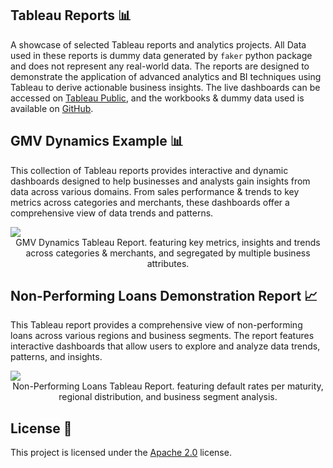 ## Tableau Reports 📊

A showcase of selected Tableau reports and analytics projects. All Data used in these reports is dummy data generated by `faker` python package and does not represent any real-world data. The reports are designed to demonstrate the application of advanced analytics and BI techniques using Tableau to derive actionable business insights.
The live dashboards can be accessed on [Tableau Public](https://public.tableau.com/app/profile/amr.achraf/vizzes), and the workbooks & dummy data used is available on [GitHub](https://github.com/amr-sheriff/tableau-reports).


## GMV Dynamics Example 📊

This collection of Tableau reports provides interactive and dynamic dashboards designed to help businesses and analysts gain insights from data across various domains. From sales performance & trends to key metrics across categories and merchants, these dashboards offer a comprehensive view of data trends and patterns.

<div class="row">
    <div class="col-sm mt-3 mt-md-0">
      <div class='tableauPlaceholder' id='viz1722841736713' style='position: relative'>
          <noscript>
              <a href='https://public.tableau.com/app/profile/amr.achraf/vizzes'>
                  <img alt=' ' src='https://public.tableau.com/static/images/gm/gmv-dynamics/GMVDynamics/1_rss.png' style='border: none' />
              </a>
          </noscript>
      </div>
    </div>
</div>
<div align="center" class="caption">
    GMV Dynamics Tableau Report. featuring key metrics, insights and trends across categories & merchants, and segregated by multiple business attributes.
</div>


## Non-Performing Loans Demonstration Report 📈

This Tableau report provides a comprehensive view of non-performing loans across various regions and business segments. The report features interactive dashboards that allow users to explore and analyze data trends, patterns, and insights.

<div class="row">
    <div class="col-sm mt-3 mt-md-0">
        <div class='tableauPlaceholder' id='viz1723238133073' style='position: relative'>
            <noscript>
                <a href='https://public.tableau.com/app/profile/amr.achraf/vizzes'>
                    <img alt=' ' src='https://public.tableau.com/static/images/No/Non-performing-loans-report/DefaultRateperMaturity/1_rss.png' style='border: none' />
                </a>
            </noscript>
        </div>
    </div>
</div>
<div align="center" class="caption">
    Non-Performing Loans Tableau Report. featuring default rates per maturity, regional distribution, and business segment analysis.
</div>


## License 📜
This project is licensed under the [Apache 2.0](https://github.com/amr-sheriff/arxiv-assistant/blob/main/LICENSE) license.
